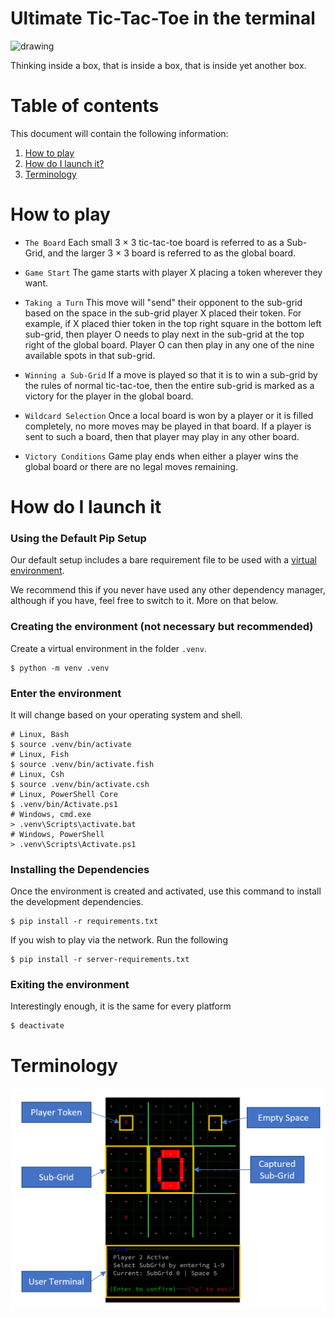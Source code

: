 # Ultimate Tic-Tac-Toe in the terminal

<img src="https://upload.wikimedia.org/wikipedia/commons/d/d1/Incomplete_Ultimate_Tic-Tac-Toe_Board.png" alt="drawing" width="200"/>

Thinking inside a box, that is inside a box, that is inside yet another box.

# Table of contents
This document will contain the following information:
1. [How to play](#how-to-play)
2. [How do I launch it?](#how-do-i-launch-it)
3. [Terminology](#terminology)

# How to play
- `The Board` Each small 3 × 3 tic-tac-toe board is referred to as a Sub-Grid, and the larger 3 × 3 board is referred to as the global board.

- `Game Start` The game starts with player X placing a token wherever they want.

- `Taking a Turn` This move will "send" their opponent to the sub-grid based on the space in the sub-grid player X placed their token. For example, if X placed thier token in the top right square in the bottom left sub-grid, then player O needs to play next in the sub-grid at the top right of the global board. Player O can then play in any one of the nine available spots in that sub-grid.

- `Winning a Sub-Grid` If a move is played so that it is to win a sub-grid by the rules of normal tic-tac-toe, then the entire sub-grid is marked as a victory for the player in the global board.

- `Wildcard Selection` Once a local board is won by a player or it is filled completely, no more moves may be played in that board. If a player is sent to such a board, then that player may play in any other board.

- `Victory Conditions` Game play ends when either a player wins the global board or there are no legal moves remaining.

# How do I launch it
### Using the Default Pip Setup
Our default setup includes a bare requirement file to be used with a [virtual environment](https://docs.python.org/3/library/venv.html).

We recommend this if you never have used any other dependency manager, although if you have, feel free to switch to it. More on that below.

### Creating the environment (not necessary but recommended)
Create a virtual environment in the folder `.venv`.
```shell
$ python -m venv .venv
```

### Enter the environment
It will change based on your operating system and shell.
```shell
# Linux, Bash
$ source .venv/bin/activate
# Linux, Fish
$ source .venv/bin/activate.fish
# Linux, Csh
$ source .venv/bin/activate.csh
# Linux, PowerShell Core
$ .venv/bin/Activate.ps1
# Windows, cmd.exe
> .venv\Scripts\activate.bat
# Windows, PowerShell
> .venv\Scripts\Activate.ps1
```

### Installing the Dependencies
Once the environment is created and activated, use this command to install the development dependencies.
```shell
$ pip install -r requirements.txt
```

If you wish to play via the network. Run the following
```shell
$ pip install -r server-requirements.txt
```

### Exiting the environment
Interestingly enough, it is the same for every platform
```shell
$ deactivate
```

# Terminology
<img src="https://github.com/A5rocks/code-jam-8/blob/main/docs/terminology.png?raw=true" alt="drawing" width="600"/>